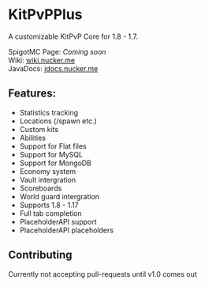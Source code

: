 # KitPvPPlus
A customizable KitPvP Core for 1.8 - 1.7.

SpigotMC Page: *Coming soon*  
Wiki: [wiki.nucker.me](https://wiki.nucker.me)  
JavaDocs: [jdocs.nucker.me](https://jdocs.nucker.me)  

## Features:
- Statistics tracking
- Locations (/spawn etc.)
- Custom kits
- Abilities
- Support for Flat files
- Support for MySQL
- Support for MongoDB
- Economy system
- Vault intergration
- Scoreboards
- World guard intergration
- Supports 1.8 - 1.17
- Full tab completion
- PlaceholderAPI support
- PlaceholderAPI placeholders

## Contributing
Currently not accepting pull-requests until v1.0 comes out
